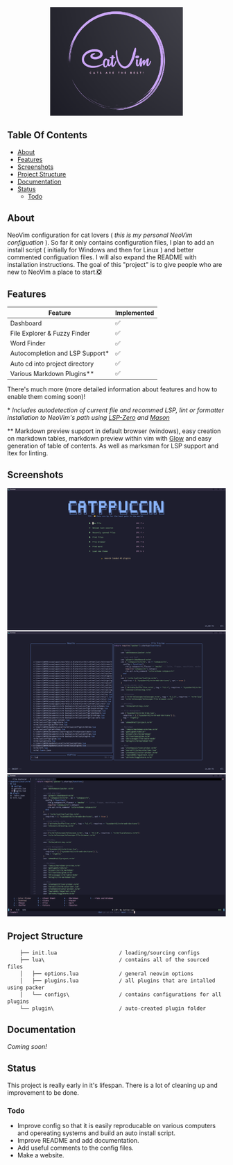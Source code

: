 <center>

<img src="logo.PNG" height="250">

</center>


## Table Of Contents

- [About](#about)
- [Features](#feature)
- [Screenshots](#screenshots)
- [Project Structure](#project-structure)
- [Documentation](#documentation)
- [Status](#status)
    - [Todo](#todo)


## About

NeoVim configuration for cat lovers ( _this is my personal NeoVim configuation_ ). So far it only contains configuration files, I plan to add an install script ( initially for Windows and then for Linux ) and better commented configuation files. I will also expand the README with installation instructions. The goal of this "project" is to give people who are new to NeoVim a place to start.❎

## Features

| Feature                         | Implemented |
|---------------------------------|-------------|
| Dashboard                       | ✅          |
| File Explorer & Fuzzy Finder    | ✅          |
| Word Finder                     | ✅          |
| Autocompletion and LSP Support* | ✅          |
| Auto cd into project directory  | ✅          |
| Various Markdown Plugins**      | ✅          |

There's much more (more detailed information about features and how to enable them coming soon)!


\* _Includes autodetection of current file and recommed LSP, lint or formatter installation to NeoVim's path using [LSP-Zero](https://github.com/VonHeikemen/lsp-zero.nvim) and [Mason](https://github.com/williamboman/mason.nvim)_

\** Markdown preview support in default browser (windows), easy creation on markdown tables, markdown preview within vim with [Glow](https://github.com/charmbracelet/glow) and easy generation of table of contents. As well as marksman for LSP support and ltex for linting.

## Screenshots

![screen1](screenshots/Capture.PNG)
![screen2](screenshots/Capture2.PNG)
![screen3](screenshots/Capture3.PNG)

## Project Structure

```
    ├── init.lua                    / loading/sourcing configs
    ├── lua\                        / contains all of the sourced files
    │   ├── options.lua             / general neovim options 
    │   ├── plugins.lua             / all plugins that are intalled using packer
    │   └── configs\                / contains configurations for all plugins 
    └── plugin\                     / auto-created plugin folder
```

## Documentation

_Coming soon!_

## Status

This project is really early in it's lifespan. There is a lot of cleaning up and improvement to be done.

### Todo

- Improve config so that it is easily reproducable on various computers and opereating systems and build an auto install script.
- Improve README and add documentation.
- Add useful comments to the config files.
- Make a website.
